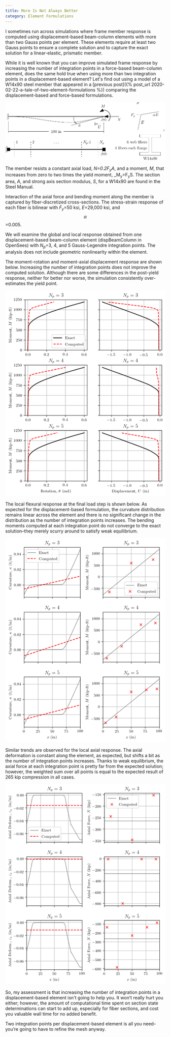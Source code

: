 ```yaml
---
title: More Is Not Always Better
category: Element Formulations
---
```


I sometimes run across simulations where frame member response is computed using displacement-based beam-column elements with 
more than two Gauss points per element. These elements require at least two Gauss points to ensure a complete solution and to 
capture the exact solution for a linear-elastic, prismatic member.

While it is well known that you can improve simulated frame response by increasing the number of integration points in a 
force-based beam-column element, does the same hold true when using more than two integration points in a displacement-based element? 
Let's find out using a model of a W14x90 steel member that appeared in a 
[previous post]({% post_url 2020-02-22-a-tale-of-two-element-formulations %}) comparing the displacement-based and force-based formulations.

![Displacement-based element with Gauss integration](/assets/images/dbbcNProppedCantilever.png)

The member resists a constant axial load, _N=0.2F<sub>y</sub>A_, and a moment, _M_, that
increases from zero to two times the yield moment, _M<sub>y</sub>=F<sub>y</sub>S. The section
area, _A_, and strong axis section modulus, _S_, for a W14x90 are found in the Steel Manual.

Interaction of the axial force and bending moment along the member is captured by
fiber-discretized cross-sections. The stress-strain response of each fiber is bilinear with
_F<sub>y</sub>_=50 ksi, _E_=29,000 ksi, and $$\alpha$$=0.005.

We will examine the global and local response obtained from one displacement-based beam-column element (dispBeamColumn in OpenSees) with _N<sub>p</sub>_=3, 4, and 5 Gauss-Legendre integration
points. The analysis does not include geometric nonlinearity within the element.

The moment-rotation and moment-axial displacement response are shown below. Increasing the
number of integration points does not improve the computed solution. Although there are some
differences in the post-yield response, neither for better nor worse, the simulation
consistently over-estimates the yield point.

![Load-displacement response for displacement-based element](/assets/images/dbbcNBeam.png)

The local flexural response at the final load step is shown below. As expected for the displacement-based formulation, the curvature distribution remains linear across the element and there is no significant change in the distribution as the number of integration points increases. The bending moments computed at each integration point do not converge to the exact solution–they merely scurry around to satisfy weak equilibrium.

![Moment-curvature distribution for displacement-based element](/assets/images/dbbcNBeamProfileM.png)

Similar trends are observed for the local axial response. The axial deformation is constant along the element, as expected, but shifts a bit as the number of integration points increases. Thanks to weak equilibrium, the axial force at each integration point is pretty far from the expected solution; however, the weighted sum over all points is equal to the expected result of 265 kip compression in all cases.

![Axial force-deformation distributions for displacement-based element](/assets/images/dbbcNBeamProfileN.png)

So, my assessment is that increasing the number of integration points in a displacement-based element isn't going to help you. It won’t really hurt you either; however, the amount of computational time spent on section state determinations can start to add up, especially for fiber sections, and cost you valuable wall time for no added benefit.

Two integration points per displacement-based element is all you need–you’re going to have to refine the mesh anyway.
